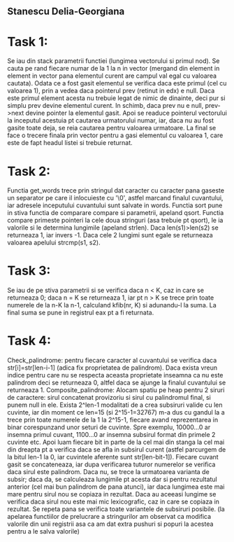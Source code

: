 ## Stanescu Delia-Georgiana

# Task 1:
Se iau din stack parametrii functiei (lungimea vectorului si primul nod). Se cauta pe rand fiecare
numar de la 1 la n in vector (mergand din element in element in vector pana elementul curent are
campul val egal cu valoarea cautata). Odata ce a fost gasit elementul se verifica daca este primul
(cel cu valoarea 1), prin a vedea daca pointerul prev (retinut in edx) e null. Daca este primul
element acesta nu trebuie legat de nimic de dinainte, deci pur si simplu prev devine elementul
curent. In schimb, daca prev nu e null, prev->next devine pointer la elementul gasit. Apoi se 
readuce pointerul vectorului la inceputul acestuia pt cautarea urmatorului numar, iar, daca nu
au fost gasite toate deja, se reia cautarea pentru valoarea urmatoare. La final se face o
trecere finala prin vector pentru a gasi elementul cu valoarea 1, care este de fapt headul listei
si trebuie returnat.

# Task 2:
Functia get_words trece prin stringul dat caracter cu caracter pana gaseste un separator pe care
il inlocuieste cu '\0', astfel marcand finalul cuvantului, iar adresele inceputului cuvantului sunt
salvate in words.
Functia sort pune in stiva functia de comparare compare si parametrii, apeland qsort. Functia 
compare primeste pointeri la cele doua stringuri (asa trebuie pt qsort), le ia valorile si le
determina lungimile (apeland strlen). Daca len(s1)>len(s2) se returneaza 1, iar invers -1. Daca
cele 2 lungimi sunt egale se returneaza valoarea apelului strcmp(s1, s2).

# Task 3:
Se iau de pe stiva parametrii si se verifica daca n < K, caz in care se returneaza 0; daca n = K
se returneaza 1, iar pt n > K se trece prin toate numerele de la n-K la n-1, calculand kfib(nr, K)
si adunandu-l la suma. La final suma se pune in registrul eax pt a fi returnata.

# Task 4:
Check_palindrome: pentru fiecare caracter al cuvantului se verifica daca str[i]=str[len-i-1] (adica
fix proprietatea de palindrom). Daca exista vreun indice pentru care nu se respecta aceasta
proprietate inseamna ca nu este palindrom deci se returneaza 0, altfel daca se ajunge la finalul
cuvantului se returneaza 1.
Composite_palindrome: Alocam spatiu pe heap pentru 2 siruri de caractere: sirul concatenat
provizoriu si sirul cu palindromul final, si punem null in ele. Exista 2^len-1 modalitati de a
crea subsiruri valide cu len cuvinte, iar din moment ce len=15 (si 2^15-1=32767) m-a dus cu gandul
la a trece prin toate numerele de la 1 la 2^15-1, fiecare avand reprezentarea in binar corespunzand
unor seturi de cuvinte. Spre exemplu, 10000...0 ar insemna primul cuvant, 1100...0 ar insemna 
subsirul format din primele 2 cuvinte etc. Apoi luam fiecare bit in parte de la cel mai din stanga
la cel mai din dreapta pt a verifica daca se afla in subsirul curent (astfel parcurgem de la bitul
len-1 la 0, iar cuvintele aferente sunt str[len-bit-1]). Fiecare cuvant gasit se concateneaza, iar
dupa verificarea tuturor numerelor se verifica daca sirul este palindrom. Daca nu, se trece la 
urmatoarea varianta de subsir; daca da, se calculeaza lungimile pt acesta dar si pentru rezultatul
anterior (cel mai bun palindrom de pana atunci), iar daca lungimea este mai mare pentru sirul nou
se copiaza in rezultat. Daca au aceeasi lungime se verifica daca sirul nou este mai mic 
lexicografic, caz in care se copiaza in rezultat. Se repeta pana se verifica toate variantele
de subsiruri posibile. (la apelarea functiilor de prelucrare a stringurilor am observat ca modifica
valorile din unii registrii asa ca am dat extra pushuri si popuri la acestea pentru a le salva 
valorile)

